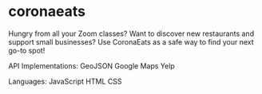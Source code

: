 # coronaeats

Hungry from all your Zoom classes? Want to discover new restaurants and support small businesses? Use CoronaEats as a safe way to find your next go-to spot!

API Implementations:
GeoJSON
Google Maps
Yelp

Languages:
JavaScript
HTML
CSS
